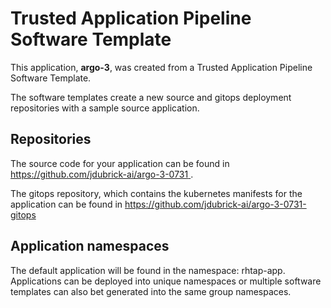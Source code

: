 # Trusted Application Pipeline Software Template

This application, **argo-3**, was created from a Trusted Application Pipeline Software Template.

The software templates create a new source and gitops deployment repositories with a sample source application. 

## Repositories

The source code for your application can be found in [https://github.com/jdubrick-ai/argo-3-0731 ](https://github.com/jdubrick-ai/argo-3-0731 ).
 
The gitops repository, which contains the kubernetes manifests for the application can be found in 
[https://github.com/jdubrick-ai/argo-3-0731-gitops ](https://github.com/jdubrick-ai/argo-3-0731-gitops ) 

## Application namespaces 

The default application will be found in the namespace: rhtap-app. Applications can be deployed into unique namespaces or multiple software templates can also bet generated into the same group namespaces.  